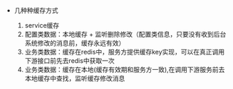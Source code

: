

- 几种种缓存方式
  1. service缓存
  2. 配置类数据：本地缓存 + 监听删除修改（配置类信息，只要没有收到后台系统修改的消息前，缓存永远有效）
  3. 业务类数据：缓存在redis中，服务方提供缓存key实现，可以在真正调用下游接口前先去redis中获取一次
  4. 业务类数据：缓存在本地(缓存有效期和服务方一致),在调用下游服务前去本地缓存中查找，监听缓存修改消息

  <!-- 3. 上面两种结合，在调用接口前拦截 -->
